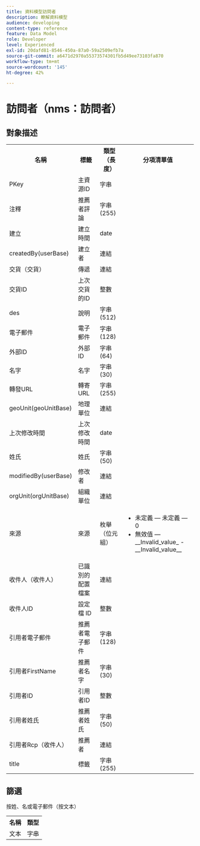 ```yaml
---
title: 資料模型訪問者
description: 瞭解資料模型
audience: developing
content-type: reference
feature: Data Model
role: Developer
level: Experienced
exl-id: 20dafd81-8546-450a-87a0-59a2509efb7a
source-git-commit: a6471d2970a55373574301fb5d49ee73103fa870
workflow-type: tm+mt
source-wordcount: '145'
ht-degree: 42%

---
```


# 訪問者（nms：訪問者）

## 對象描述

<table>
    <tr>
        <th>名稱</th>
        <th>標籤</th>
        <th>類型（長度）</th>
        <th>分項清單值</th>
    </tr>
    <tr>
        <td>PKey</td>
        <td>主資源ID</td>
        <td>字串 </td>
        <td> </td>
    </tr>
    <tr>
        <td>注釋</td>
        <td>推薦者評論</td>
        <td>字串(255)</td>
        <td> </td>
    </tr>
    <tr>
        <td>建立</td>
        <td>建立時間</td>
        <td>date </td>
        <td> </td>
    </tr>
    <tr>
        <td>createdBy(userBase)</td>
        <td>建立者</td>
        <td>連結 </td>
        <td> </td>
    </tr>
    <tr>
        <td>交貨（交貨）</td>
        <td>傳遞</td>
        <td>連結 </td>
        <td> </td>
    </tr>
    <tr>
        <td>交貨ID</td>
        <td>上次交貨的ID</td>
        <td>整數 </td>
        <td> </td>
    </tr>
    <tr>
        <td>des</td>
        <td>說明</td>
        <td>字串(512)</td>
        <td> </td>
    </tr>
    <tr>
        <td>電子郵件</td>
        <td>電子郵件</td>
        <td>字串(128)</td>
        <td> </td>
    </tr>
    <tr>
        <td>外部ID</td>
        <td>外部 ID</td>
        <td>字串(64)</td>
        <td> </td>
    </tr>
    <tr>
        <td>名字</td>
        <td>名字</td>
        <td>字串(30)</td>
        <td> </td>
    </tr>
    <tr>
        <td>轉發URL</td>
        <td>轉寄 URL</td>
        <td>字串(255)</td>
        <td> </td>
    </tr>
    <tr>
        <td>geoUnit(geoUnitBase)</td>
        <td>地理單位</td>
        <td>連結 </td>
        <td> </td>
    </tr>
    <tr>
        <td>上次修改時間</td>
        <td>上次修改時間</td>
        <td>date </td>
        <td> </td>
    </tr>
    <tr>
        <td>姓氏</td>
        <td>姓氏</td>
        <td>字串(50)</td>
        <td> </td>
    </tr>
    <tr>
        <td>modifiedBy(userBase)</td>
        <td>修改者</td>
        <td>連結 </td>
        <td> </td>
    </tr>
    <tr>
        <td>orgUnit(orgUnitBase)</td>
        <td>組織單位</td>
        <td>連結 </td>
        <td> </td>
    </tr>
    <tr>
        <td>來源</td>
        <td>來源</td>
        <td>枚舉（位元組） </td>
        <td>
            <ul>
            <li>未定義 — 未定義 — 0</li>
            <li>無效值 — __Invalid_value_ - __Invalid_value__</li>
            </ul>
        </td>
    </tr>
    <tr>
        <td>收件人（收件人）</td>
        <td>已識別的配置檔案</td>
        <td>連結 </td>
        <td> </td>
    </tr>
    <tr>
        <td>收件人ID</td>
        <td>設定檔 ID</td>
        <td>整數 </td>
        <td> </td>
    </tr>
    <tr>
        <td>引用者電子郵件</td>
        <td>推薦者電子郵件</td>
        <td>字串(128)</td>
        <td> </td>
    </tr>
    <tr>
        <td>引用者FirstName</td>
        <td>推薦者名字</td>
        <td>字串(30)</td>
        <td> </td>
    </tr>
    <tr>
        <td>引用者ID</td>
        <td>引用者ID</td>
        <td>整數 </td>
        <td> </td>
    </tr>
    <tr>
        <td>引用者姓氏</td>
        <td>推薦者姓氏</td>
        <td>字串(50)</td>
        <td> </td>
    </tr>
    <tr>
        <td>引用者Rcp（收件人）</td>
        <td>推薦者</td>
        <td>連結 </td>
        <td> </td>
    </tr>
    <tr>
        <td>title</td>
        <td>標籤</td>
        <td>字串(255)</td>
        <td> </td>
    </tr>
</table>

## 篩選

按姓、名或電子郵件（按文本）</p>

<table>
        <tr>
        <th>名稱</th>
        <th>類型</th>
        </tr>
        <tr>
        <td>文本</td>
        <td>字串</td>
        </tr>
    </table>

